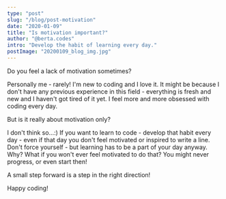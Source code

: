 ```yaml
---
type: "post"
slug: "/blog/post-motivation"
date: "2020-01-09"
title: "Is motivation important?"
author: "@berta.codes"
intro: "Develop the habit of learning every day."
postImage: "20200109_blog_img.jpg"
---
```


Do you feel a lack of motivation sometimes?

Personally me - rarely! I'm new to coding and I love it. It might be because I don't have any previous experience in this field - everything is fresh and new and I haven't got tired of it yet. I feel more and more obsessed with coding every day.

But is it really about motivation only?

I don't think so...:) If you want to learn to code - develop that habit every day - even if that day you don't feel motivated or inspired to write a line. Don't force yourself - but learning has to be a part of your day anyway. Why? What if you won't ever feel motivated to do that? You might never progress, or even start then!

A small step forward is a step in the right direction!

Happy coding!
